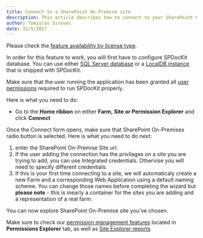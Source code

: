 ```yaml
---
title: Connect to a SharePoint On-Premise site
description: This article describes how to connect to your SharePoint On-Premise site and explore its permissions.  
author: Tomislav Sirovec
date: 31/5/2017
---
```


Please check the [feature availability by license type](https://www.spdockit.com/orders/features-by-licenses/).

In order for this feature to work, you will first have to configure SPDocKit database. You can use either [SQL Server database](#internal/configuration/configure-spdockit-database) or a [LocalDB instance](#internal/configuration/configure-localdb) that is shipped with SPDocKit.

Make sure that the user running the application has been granted all [user permissions](#internal/requirements/sharepoint-on-premises-user-permissions-requirements) required to run SPDocKit properly.

Here is what you need to do:
* Go to the __Home ribbon__ on either __Farm, Site or Permission Explorer__ and click __Connect__

Once the Connect form opens, make sure that SharePoint On-Premises radio button is selected. Here is what you need to do next:
1. enter the SharePoint On-Premise Site url.
1. If the user adding the connection has the privilages on a site you are trying to add, you can use Integrated credentials. Othervise you will need to specify different credentials. 
1. If this is your first time connecting to a site, we will automaticaly create a new Farm and a corresponding Web Application using a default naming scheme. You can change those names before completing the wizard but __please note__ - this is mearly a container for the sites you are adding and a representation of a real farm. 


You can now explore SharePoint On-Premise site you've chosen.

 Make sure to check our [permission management features](#internal/permission-management/manage-permissions-ribbon-actions) located in __Permissions Explorer__ tab, as well as [Site Explorer reports](#internal/get-to-know-spdockit/site-explorer-screen)
